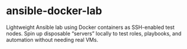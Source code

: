# ansible-docker-lab
Lightweight Ansible lab using Docker containers as SSH-enabled test nodes. Spin up disposable “servers” locally to test roles, playbooks, and automation without needing real VMs.
